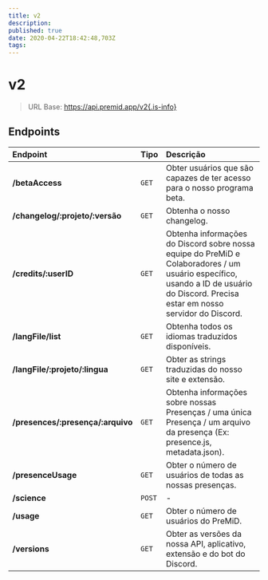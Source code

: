 ```yaml
---
title: v2
description:
published: true
date: 2020-04-22T18:42:48,703Z
tags:
---
```


# v2

> URL Base: https://api.premid.app/v2{.is-info}


## Endpoints

<table>
  <thead>
    <tr>
      <th style="text-align:left">Endpoint</th>
      <th style="text-align:left">Tipo</th>
      <th style="text-align:left">Descrição</th>
    </tr>
  </thead>
  <tbody>
    <tr>
      <td style="text-align:left"><b>/betaAccess</b>
      </td>
      <td style="text-align:left"><code>GET</code></td>
      <td style="text-align:left">Obter usuários que são capazes de ter acesso para o nosso programa beta.</td>
    </tr>
    <tr>
      <td style="text-align:left"><b>/changelog/:projeto/:versão</b>
      </td>
      <td style="text-align:left"><code>GET</code></td>
      <td style="text-align:left">Obtenha o nosso changelog.</td>
    </tr>
    <tr>
      <td style="text-align:left"><b>/credits/:userID</b>
      </td>
      <td style="text-align:left"><code>GET</code></td>
      <td style="text-align:left">Obtenha informações do Discord sobre nossa equipe do PreMiD e Colaboradores / um usuário específico, usando a ID de usuário do Discord. Precisa estar em nosso servidor do Discord.</td>
    </tr>
    <tr>
      <td style="text-align:left"><b>/langFile/list</b>
      </td>
      <td style="text-align:left"><code>GET</code></td>
      <td style="text-align:left">Obtenha todos os idiomas traduzidos disponíveis.</td>
    </tr>
    <tr>
      <td style="text-align:left"><b>/langFile/:projeto/:lingua</b>
      </td>
      <td style="text-align:left"><code>GET</code></td>
      <td style="text-align:left">Obter as strings traduzidas do nosso site e extensão.</td>
    </tr>
    <tr>
      <td style="text-align:left"><b>/presences/:presença/:arquivo</b>
      </td>
      <td style="text-align:left"><code>GET</code></td>
      <td style="text-align:left">Obtenha informações sobre nossas Presenças / uma única Presença / um arquivo da presença (Ex: presence.js, metadata.json).</td>
    </tr>
    <tr>
      <td style="text-align:left"><b>/presenceUsage</b>
      </td>
      <td style="text-align:left"><code>GET</code></td>
      <td style="text-align:left">Obter o número de usuários de todas as nossas presenças.</td>
    </tr>
    <tr>
      <td style="text-align:left"><b>/science</b>
      </td>
      <td style="text-align:left"><code>POST</code></td>
      <td style="text-align:left">-</td>
    </tr>
    <tr>
      <td style="text-align:left"><b>/usage</b>
      </td>
      <td style="text-align:left"><code>GET</code></td>
      <td style="text-align:left">Obter o número de usuários do PreMiD.</td>
    </tr>
    <tr>
      <td style="text-align:left"><b>/versions</b>
      </td>
      <td style="text-align:left"><code>GET</code></td>
      <td style="text-align:left">Obter as versões da nossa API, aplicativo, extensão e do bot do Discord.</td>
    </tr>
  </tbody>
</table>

